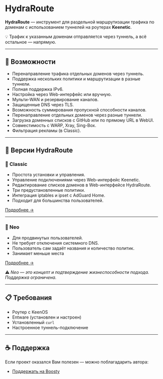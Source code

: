 # HydraRoute

**HydraRoute** — инструмент для раздельной маршрутизации трафика по доменам с использованием туннелей на роутерах **Keenetic**.

💡 Трафик к указанным доменам отправляется через туннель, а всё остальное — напрямую.  

---

## 🚀 Возможности

- Перенаправление трафика отдельных доменов через туннель.
- Поддержка нескольких политики и маршрутизации в разные туннели.
- Полная поддержка IPv6.
- Настройка через Web-интерфейс или вручную.
- Мульти-WAN и резервирование каналов.
- Защищенные DNS через TLS.
- Возможность суммирования пропускной способности каналов.
- Перенаправление отдельных доменов через разные туннели.
- Загрузка доменных списков с GitHub или по прямому URL в WebUI.
- Совместимость с WARP, Xray, Sing-Box.
- Фильтрация рекламы (в Classic).

---

## 🧬 Версии HydraRoute

### 🔹 Classic

- Простота установки и управления.
- Управление подключениями через Web-интерфейс Keenetic.
- Редактирование списков доменов в Web-интерфейсе HydraRoute.
- Три предустановленные политики.
- Интеграция iptables и ipset с AdGuard Home.
- Подходит для большинства пользователей.

[Подробнее →](https://github.com/Ground-Zerro/HydraRoute/tree/main/Classic)

---

### 🔸 Neo

- Для продвинутых пользователей.
- Не требует отключения системного DNS.
- Пользователь сам задаёт названия и количество политик.
- Занимает меньше места

[Подробнее →](https://github.com/Ground-Zerro/HydraRoute/tree/main/Neo)

⚠️ *Neo — это концепт и подтверждение жизнеспособности подхода. Поддержка ограничена.*

---

## 📋 Требования

- Роутер с KeenOS
- Entware (установлен и настроен)
- Установленный `curl`
- Настроенное туннель-подключение

---

## ☕ Поддержка

Если проект оказался Вам полезен — можно поблагадарить автора:

- [Поддержать на Boosty](https://boosty.to/ground_zerro)
